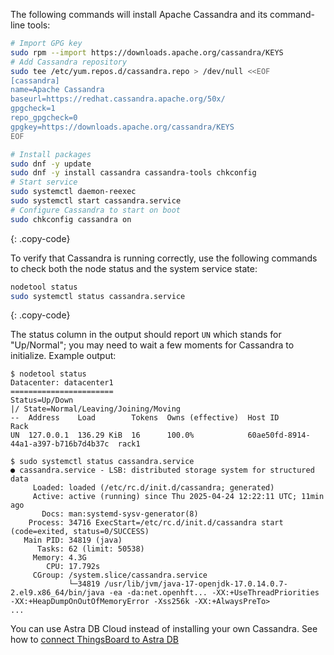 The following commands will install Apache Cassandra and its command-line tools:

```bash
# Import GPG key
sudo rpm --import https://downloads.apache.org/cassandra/KEYS 
# Add Cassandra repository
sudo tee /etc/yum.repos.d/cassandra.repo > /dev/null <<EOF
[cassandra]
name=Apache Cassandra
baseurl=https://redhat.cassandra.apache.org/50x/
gpgcheck=1
repo_gpgcheck=0
gpgkey=https://downloads.apache.org/cassandra/KEYS
EOF

# Install packages
sudo dnf -y update
sudo dnf -y install cassandra cassandra-tools chkconfig
# Start service
sudo systemctl daemon-reexec
sudo systemctl start cassandra.service
# Configure Cassandra to start on boot
sudo chkconfig cassandra on
```
{: .copy-code}

To verify that Cassandra is running correctly, use the following commands to check both the node status and the system service state:

```bash
nodetool status
sudo systemctl status cassandra.service 
```
{: .copy-code}

The status column in the output should report `UN` which stands for "Up/Normal"; you may need to wait a few moments for Cassandra to initialize. Example output:

```
$ nodetool status
Datacenter: datacenter1
=======================
Status=Up/Down
|/ State=Normal/Leaving/Joining/Moving
--  Address    Load        Tokens  Owns (effective)  Host ID                               Rack 
UN  127.0.0.1  136.29 KiB  16      100.0%            60ae50fd-8914-44a1-a397-b716b7d4b37c  rack1

$ sudo systemctl status cassandra.service 
● cassandra.service - LSB: distributed storage system for structured data
     Loaded: loaded (/etc/rc.d/init.d/cassandra; generated)
     Active: active (running) since Thu 2025-04-24 12:22:11 UTC; 11min ago
       Docs: man:systemd-sysv-generator(8)
    Process: 34716 ExecStart=/etc/rc.d/init.d/cassandra start (code=exited, status=0/SUCCESS)
   Main PID: 34819 (java)
      Tasks: 62 (limit: 50538)
     Memory: 4.3G
        CPU: 17.792s
     CGroup: /system.slice/cassandra.service
             └─34819 /usr/lib/jvm/java-17-openjdk-17.0.14.0.7-2.el9.x86_64/bin/java -ea -da:net.openhft... -XX:+UseThreadPriorities -XX:+HeapDumpOnOutOfMemoryError -Xss256k -XX:+AlwaysPreTo>
...
```

You can use Astra DB Cloud instead of installing your own Cassandra.
See how to [connect ThingsBoard to Astra DB](/docs/user-guide/install/pe/cassandra-cloud-astra-db/)
